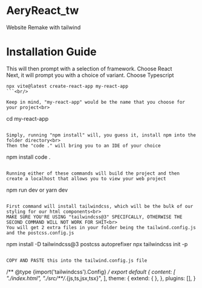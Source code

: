 # AeryReact_tw
Website Remake with tailwind

# Installation Guide
This will then prompt with a selection of framework. Choose React<br>
Next, it will prompt you with a choice of variant. Choose Typescript
```
npx vite@latest create-react-app my-react-app
```<br/>

Keep in mind, "my-react-app" would be the name that you choose for your project<br>
```
cd my-react-app
```<br/>

Simply, running "npm install" will, you guess it, install npm into the folder directory<br>
Then the "code ." will bring you to an IDE of your choice
```
npm install
code .
```<br/>

Running either of these commands will build the project and then create a localhost that allows you to view your web project
```
npm run dev
or
yarn dev
```<br/>

First command will install tailwindcss, which will be the bulk of our styling for our html components<br>
MAKE SURE YOU'RE USING "tailwindcss@3" SPECIFCALLY, OTHERWISE THE SECOND COMMAND WILL NOT WORK FOR SHIT<br>
You will get 2 extra files in your folder being the tailwind.config.js and the postcss.config.js
```
npm install -D tailwindcss@3 postcss autoprefixer
npx tailwindcss init -p
```<br/>

COPY AND PASTE this into the tailwind.config.js file
```
/** @type {import('tailwindcss').Config} */
export default {
  content: [
    "./index.html",
    "./src/**/*.{js,ts,jsx,tsx}",
  ],
  theme: {
    extend: {
    },
  },
  plugins: [],
}
```

